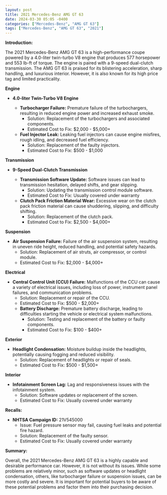 ```yaml
---
layout: post
title: 2021 Mercedes-Benz AMG GT 63
date: 2024-03-30 05:05 -0400
categories: ["Mercedes-Benz", "AMG GT 63"]
tags: ["Mercedes-Benz", "AMG GT 63", "2021"]
---
```

**Introduction:**

The 2021 Mercedes-Benz AMG GT 63 is a high-performance coupe powered by a 4.0-liter twin-turbo V8 engine that produces 577 horsepower and 553 lb-ft of torque. The engine is paired with a 9-speed dual-clutch transmission. The AMG GT 63 is praised for its blistering acceleration, sharp handling, and luxurious interior. However, it is also known for its high price tag and limited practicality.

**Engine**

* **4.0-liter Twin-Turbo V8 Engine**

  * **Turbocharger Failure:** Premature failure of the turbochargers, resulting in reduced engine power and increased exhaust smoke.
    * Solution: Replacement of the turbochargers and associated components.
    * Estimated Cost to Fix: $2,000 - $5,000+
  * **Fuel Injector Leak:** Leaking fuel injectors can cause engine misfires, rough idling, and decreased fuel efficiency.
    * Solution: Replacement of the faulty injectors.
    * Estimated Cost to Fix: $500 - $1,000

**Transmission**

* **9-Speed Dual-Clutch Transmission**

  * **Transmission Software Update:** Software issues can lead to transmission hesitation, delayed shifts, and gear slipping.
    * Solution: Updating the transmission control module software.
    * Estimated Cost to Fix: Usually covered under warranty
  * **Clutch Pack Friction Material Wear:** Excessive wear on the clutch pack friction material can cause shuddering, slipping, and difficulty shifting.
    * Solution: Replacement of the clutch pack.
    * Estimated Cost to Fix: $2,500 - $4,000+

**Suspension**

* **Air Suspension Failure:** Failure of the air suspension system, resulting in uneven ride height, reduced handling, and potential safety hazards.
    * Solution: Replacement of air struts, air compressor, or control module.
    * Estimated Cost to Fix: $2,000 - $4,000+

**Electrical**

* **Central Control Unit (CCU) Failure:** Malfunctions of the CCU can cause a variety of electrical issues, including loss of power, instrument panel failures, and communication problems.
    * Solution: Replacement or repair of the CCU.
    * Estimated Cost to Fix: $500 - $2,000+
  * **Battery Discharge:** Premature battery discharge, leading to difficulties starting the vehicle or electrical system malfunctions.
    * Solution: Testing and replacement of the battery or faulty components.
    * Estimated Cost to Fix: $100 - $400+

**Exterior**

* **Headlight Condensation:** Moisture buildup inside the headlights, potentially causing fogging and reduced visibility.
    * Solution: Replacement of headlights or repair of seals.
    * Estimated Cost to Fix: $500 - $1,500+

**Interior**

* **Infotainment Screen Lag:** Lag and responsiveness issues with the infotainment system.
    * Solution: Software updates or replacement of the screen.
    * Estimated Cost to Fix: Usually covered under warranty

**Recalls:**

* **NHTSA Campaign ID:** 21V545000
  * Issue: Fuel pressure sensor may fail, causing fuel leaks and potential fire hazard.
  * Solution: Replacement of the faulty sensor.
  * Estimated Cost to Fix: Usually covered under warranty

**Summary:**

Overall, the 2021 Mercedes-Benz AMG GT 63 is a highly capable and desirable performance car. However, it is not without its issues. While some problems are relatively minor, such as software updates or headlight condensation, others, like turbocharger failure or suspension issues, can be more costly and severe. It is important for potential buyers to be aware of these potential problems and factor them into their purchasing decision.
